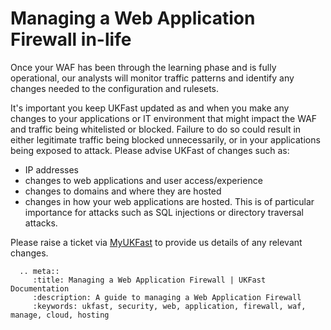 # Managing a Web Application Firewall in-life

Once your WAF has been through the learning phase and is fully operational, our analysts will monitor traffic patterns and identify any changes needed to the configuration and rulesets.

It's important you keep UKFast updated as and when you make any changes to your applications or IT environment that might impact the WAF and traffic being whitelisted or blocked.  Failure to do so could result in either legitimate traffic being blocked unnecessarily, or in your applications being exposed to attack.  Please advise UKFast of changes such as: 

  - IP addresses
  - changes to web applications and user access/experience
  - changes to domains and where they are hosted
  - changes in how your web applications are hosted. This is of particular importance for attacks such as SQL injections or directory traversal attacks.
  
Please raise a ticket via [MyUKFast](https://my.ukfast.co.uk) to provide us details of any relevant changes.

```eval_rst
  .. meta::
     :title: Managing a Web Application Firewall | UKFast Documentation
     :description: A guide to managing a Web Application Firewall
     :keywords: ukfast, security, web, application, firewall, waf, manage, cloud, hosting


